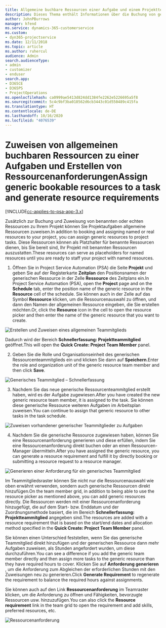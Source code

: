 ```yaml
---
title: Allgemeine buchbare Ressourcen einer Aufgabe und einem Projektteam zuweisen
description: Dieses Thema enthält Informationen über die Buchung von generischen Ressourcen für Aufgaben und Projektteams.
author: JohnPBurrows
manager: kfend
ms.service: dynamics-365-customerservice
ms.custom:
- dyn365-projectservice
ms.date: 12/11/2018
ms.topic: article
ms.author: ruhercul
audience: Admin
search.audienceType:
- admin
- customizer
- enduser
search.app:
- D365CE
- D365PS
- ProjectOperations
ms.openlocfilehash: ca0999ae5413d824dd1384fe2262e5226695a5f8
ms.sourcegitcommit: 5c4c9bf3ba018562d6cb3443c01d550489c415fa
ms.translationtype: HT
ms.contentlocale: de-DE
ms.lasthandoff: 10/16/2020
ms.locfileid: "4076539"
---
```

# <a name="assign-generic-bookable-resources-to-a-task-and-generate-resource-requirements"></a><span data-ttu-id="06020-103">Zuweisen von allgemeinen buchbaren Ressourcen zu einer Aufgaben und Erstellen von Ressourcenanforderungen</span><span class="sxs-lookup"><span data-stu-id="06020-103">Assign generic bookable resources to a task and generate resource requirements</span></span> 

[!INCLUDE[cc-applies-to-psa-app-3.x](../includes/cc-applies-to-psa-app-3x.md)]

<span data-ttu-id="06020-104">Zusätzlich zur Buchung und Zuweisung von benannten oder echten Ressourcen zu Ihrem Projekt können Sie Projektaufgaben allgemeine Ressourcen zuweisen.</span><span class="sxs-lookup"><span data-stu-id="06020-104">In addition to booking and assigning named or real resources to your project, you can assign generic resources to project tasks.</span></span> <span data-ttu-id="06020-105">Diese Ressourcen können als Platzhalter für benannte Ressourcen dienen, bis Sie bereit sind, Ihr Projekt mit benannten Ressourcen auszustatten.</span><span class="sxs-lookup"><span data-stu-id="06020-105">These resources can serve as placeholders for named resources until you are ready to staff your project with named resources.</span></span> 

1. <span data-ttu-id="06020-106">Öffnen Sie in Project Service Automation (PSA) die Seite **Projekt** und geben Sie auf der Registerkarte **Zeitplan** den Positionsnamen der generischen Ressource in der Zelle **Ressource** des Zeitplans ein.</span><span class="sxs-lookup"><span data-stu-id="06020-106">In Project Service Automation (PSA), open the **Project** page and on the **Schedule** tab, enter the position name of the generic resource in the **Resource** cell of the schedule.</span></span> <span data-ttu-id="06020-107">Sie können auch in der Zelle auf das Symbol **Ressource** klicken, um die Ressourcenauswahl zu öffnen, und dann den Namen der allgemeinen Ressource eingeben, die Sie erstellen möchten.</span><span class="sxs-lookup"><span data-stu-id="06020-107">Or, click the **Resource** icon in the cell to open the resource picker and then enter the name of the generic resource that you want to create.</span></span>

![Erstellen und Zuweisen eines allgemeinen Teammitglieds](media/RM-how-to-9.png)

<span data-ttu-id="06020-109">Dadurch wird der Bereich **Schnellerfassung: Projektteammitglied** geöffnet.</span><span class="sxs-lookup"><span data-stu-id="06020-109">This will open the **Quick Create: Project Team Member** panel.</span></span> 

2. <span data-ttu-id="06020-110">Geben Sie die Rolle und Organisationseinheit des generischen Ressourcenteammitglieds ein und klicken Sie dann auf **Speichern**.</span><span class="sxs-lookup"><span data-stu-id="06020-110">Enter the role and organization unit of the generic resource team member and then click **Save**.</span></span>

![Generisches Teammitglied – Schnellerfassung](media/RM-how-to-10.png)

3. <span data-ttu-id="06020-112">Nachdem Sie das neue generische Ressourcenteammitglied erstellt haben, wird es der Aufgabe zugewiesen.</span><span class="sxs-lookup"><span data-stu-id="06020-112">After you have created the new generic resource team member, it is assigned to the task.</span></span> <span data-ttu-id="06020-113">Sie können diese generische Ressource weiteren Aufgaben im Arbeitsplan zuweisen.</span><span class="sxs-lookup"><span data-stu-id="06020-113">You can continue to assign that generic resource to other tasks in the task schedule.</span></span>

![Zuweisen vorhandener generischer Teammitglieder zu Aufgaben](media/RM-how-to-11.png)

4. <span data-ttu-id="06020-115">Nachdem Sie die generische Ressource zugewiesen haben, können Sie eine Ressourcenanforderung generieren und diese erfüllen, indem Sie eine Ressourcenanforderung direkt buchen oder an einen Ressourcen-Manager übermitteln.</span><span class="sxs-lookup"><span data-stu-id="06020-115">After you have assigned the generic resource, you can generate a resource requirement and fulfill it by directly booking or submitting a resource request to a resource manager.</span></span>

![Generieren einer Anforderung für ein generisches Teammitglied](media/RM-how-to-12.png)

<span data-ttu-id="06020-117">Im Teammitgliedsraster können Sie nicht nur die Ressourcenauswahl wie oben erwähnt verwenden, sondern auch generische Ressourcen direkt hinzufügen.</span><span class="sxs-lookup"><span data-stu-id="06020-117">On the team member grid, in addition to being able to use the resource picker as mentioned above, you can add generic resources directly.</span></span> <span data-ttu-id="06020-118">Die Ressourcen werden mit einer Ressourcenanforderung hinzugefügt, die auf dem Start- bzw. Enddatum und der Zuordnungsmethode basiert, die im Bereich **Schnellerfassung: Projektteammitglied** angegeben sind.</span><span class="sxs-lookup"><span data-stu-id="06020-118">The resources are added with a resource requirement that is based on the start/end dates and allocation method specified in the **Quick Create: Project Team Member** panel.</span></span>

<span data-ttu-id="06020-119">Sie können einen Unterschied feststellen, wenn Sie das generische Teammitglied direkt hinzufügen und der generischen Ressource dann mehr Aufgaben zuweisen, als Stunden angefordert wurden, um diese durchzuführen.</span><span class="sxs-lookup"><span data-stu-id="06020-119">You can see a difference if you add the generic team member directly and then assign more tasks to the generic resource than they have required hours to cover.</span></span> <span data-ttu-id="06020-120">Klicken Sie auf **Anforderung generieren** , um die Anforderung zum Abgleichen der erforderlichen Stunden mit den Zuweisungen neu zu generieren.</span><span class="sxs-lookup"><span data-stu-id="06020-120">Click **Generate Requirement** to regenerate the requirement to balance the required hours against assignments.</span></span>

<span data-ttu-id="06020-121">Sie können auch auf den Link **Ressourcenanforderung** im Teamraster klicken, um die Anforderung zu öffnen und Fähigkeiten, bevorzugte Ressourcen usw. hinzuzufügen.</span><span class="sxs-lookup"><span data-stu-id="06020-121">You can also click the **Resource requirement** link in the team grid to open the requirement and add skills, preferred resources, etc.</span></span>

![Ressourcenanforderung](media/RM-how-to-13.png)

